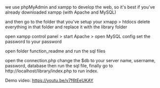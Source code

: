 we use phpMyAdmin and xampp to develop the web, so it's best if you've already downloaded xampp (with Apache and MySQL)

and then go to the folder that you've setup your xmapp > htdocs
delete everything in that folder and replace it with the library folder

open xampp control panel > start Apache > open MySQL config
set the password to your password

open folder function_readme and run the sql files

open the connection.php
change the $db to your server name, username, password, database
then run the sql file, finally go to http://localhost/library/index.php to run index.

Demo video: https://youtu.be/v7f6tEeUKAY